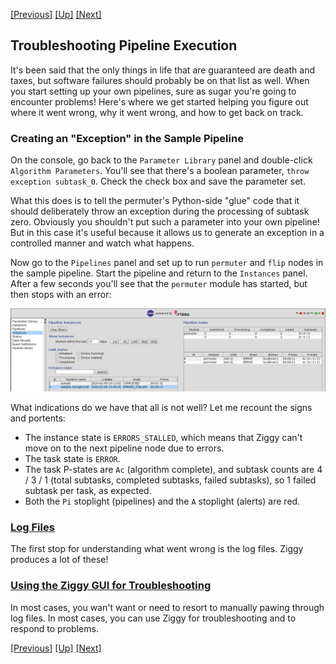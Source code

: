 <!-- -*-visual-line-*- -->

[[Previous]](rdbms.md)
[[Up]](user-manual.md)
[[Next]](log-files.md)

## Troubleshooting Pipeline Execution

It's been said that the only things in life that are guaranteed are death and taxes, but software failures should probably be on that list as well. When you start setting up your own pipelines, sure as sugar you're going to encounter problems! Here's where we get started helping you figure out where it went wrong, why it went wrong, and how to get back on track.

### Creating an "Exception" in the Sample Pipeline

On the console, go back to the `Parameter Library` panel and double-click `Algorithm Parameters`. You'll see that there's a boolean parameter, `throw exception subtask_0`. Check the check box and save the parameter set.

What this does is to tell the permuter's Python-side "glue" code that it should deliberately throw an exception during the processing of subtask zero. Obviously you shouldn't put such a parameter into your own pipeline! But in this case it's useful because it allows us to generate an exception in a controlled manner and watch what happens.

Now go to the `Pipelines` panel and set up to run `permuter` and `flip` nodes in the sample pipeline. Start the pipeline and return to the `Instances` panel. After a few seconds you'll see that the `permuter` module has started, but then stops with an error:

<img src="images/exception-1.png" style="width:32cm;"/>

What indications do we have that all is not well? Let me recount the signs and portents:

- The instance state is `ERRORS_STALLED`, which means that Ziggy can't move on to the next pipeline node due to errors.
- The task state is `ERROR`.
- The task P-states are `Ac` (algorithm complete), and subtask counts are 4 / 3 / 1 (total subtasks, completed subtasks, failed subtasks), so 1 failed subtask per task, as expected.
- Both the `Pi` stoplight (pipelines) and the `A` stoplight (alerts) are red.

### [Log Files](log-files.md)

The first stop for understanding what went wrong is the log files. Ziggy produces a lot of these!

### [Using the Ziggy GUI for Troubleshooting](ziggy-gui-troubleshooting.md)

In most cases, you wan't want or need to resort to manually pawing through log files. In most cases, you can use Ziggy for troubleshooting and to respond to problems.

[[Previous]](rdbms.md)
[[Up]](user-manual.md)
[[Next]](log-files.md)